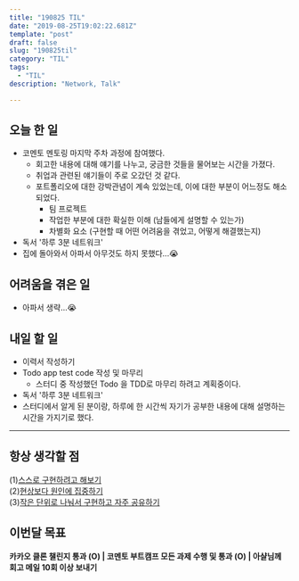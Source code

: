 ```yaml
---
title: "190825 TIL"
date: "2019-08-25T19:02:22.681Z"
template: "post"
draft: false
slug: "190825til"
category: "TIL"
tags:
  - "TIL"
description: "Network, Talk"

---
```


## 오늘 한 일

- 코멘토 멘토링 마지막 주차 과정에 참여했다.
  - 회고한 내용에 대해 얘기를 나누고, 궁금한 것들을 물어보는 시간을 가졌다.
  - 취업과 관련된 얘기들이 주로 오갔던 것 같다.
  - 포트폴리오에 대한 강박관념이 계속 있었는데, 이에 대한 부분이 어느정도 해소되었다.
    - 팀 프로젝트
    - 작업한 부분에 대한 확실한 이해 (남들에게 설명할 수 있는가)
    - 차별화 요소 (구현할 때 어떤 어려움을 겪었고, 어떻게 해결했는지)
- 독서 '하루 3분 네트워크'
- 집에 돌아와서 아파서 아무것도 하지 못했다...😭

## 어려움을 겪은 일

- 아파서 생략...😭

## 내일 할 일

- 이력서 작성하기
- Todo app test code 작성 및 마무리
  - 스터디 중 작성했던 Todo 을 TDD로 마무리 하려고 계획중이다.
- 독서 '하루 3분 네트워크'
- 스터디에서 알게 된 분이랑, 하루에 한 시간씩 자기가 공부한 내용에 대해 설명하는 시간을 가지기로 했다.

------



## 항상 생각할 점

(1)<u>스스로 구현하려고 해보기</u> <br>(2)<u>현상보다 원인에 집중하기</u> <br>(3)<u>작은 단위로 나눠서 구현하고 자주 공유하기</u>



## 이번달 목표

**카카오 클론 챌린지 통과 (O) | 코멘토 부트캠프 모든 과제 수행 및 통과 (O) | 아샬님께 회고 메일 10회 이상 보내기**

